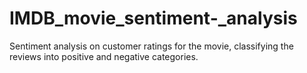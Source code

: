 # IMDB_movie_sentiment-_analysis
Sentiment analysis on customer ratings for the movie, classifying the reviews into positive  and negative categories.
